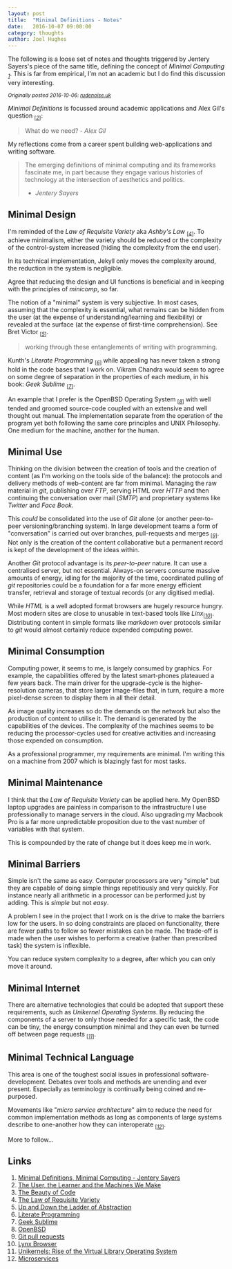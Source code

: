 ```yaml
---
layout: post
title:  "Minimal Definitions - Notes"
date:   2016-10-07 09:00:00
category: thoughts
author: Joel Hughes
---
```


The following is a loose set of notes and thoughts triggered by
Jentery Sayers's piece of the same title, defining the concept of
_Minimal Computing_ <sub>_[1](#ref1)_</sub>. This is far from
empirical, I'm not an academic but I do find this discussion very
interesting.

<sub>_Originally posted 2016-10-06: [rudenoise.uk](http://rudenoise.uk/md-mc-notes.html)_</sub>

_Minimal Definitions_ is focussed around academic applications and
Alex Gil's question <sub>[_[2](#ref2)_]</sub>:

> What do we need? - _Alex Gil_

My reflections come from a career spent building web-applications and
writing software.

> The emerging definitions of minimal computing and its frameworks
> fascinate me, in part because they engage various histories of
> technology at the intersection of aesthetics and politics.
> - _Jentery Sayers_

## Minimal Design

I'm reminded of the _Law of Requisite Variety_ aka _Ashby's Law_
<sub>[_[4](#ref4)_]</sub>. To achieve minimalism, either the variety
should be reduced or the complexity of the control-system increased
(hiding the complexity from the end user).

In its technical implementation, Jekyll only moves the complexity
around, the reduction in the system is negligible.

Agree that reducing the design and UI functions is beneficial and in
keeping with the principles of _minicomp_, so far.

The notion of a "minimal" system is very subjective. In most cases,
assuming that the complexity is essential, what remains can be hidden
from the user (at the expense of understanding/learning and
flexibility) or revealed at the surface (at the expense of first-time
comprehension). See Bret Victor <sub>[_[5](#ref5)_]</sub>.

> working through these entanglements of writing with programming.

Kunth's _Literate Programming_ <sub>[_[6](#ref6)_]</sub> while
appealing has never taken a strong hold in the code bases that I work
on. Vikram Chandra would seem to agree on some degree of separation
in the properties of each medium, in his book: _Geek
Sublime_ <sub>[_[7](#ref7)_]</sub>.

An example that I prefer is the OpenBSD Operating System
<sub>[_[8](#ref8)_]</sub> with well tended and groomed source-code
coupled with an extensive and well thought out manual. The
implementation separate from the operation of the program yet both
following the same core principles and UNIX Philosophy. One medium
for the machine, another for the human.

## Minimal Use

Thinking on the division between the creation of tools and the
creation of content (as I'm working on the tools side of the
balance): the protocols and delivery methods of web-content are far
from minimal. Managing the raw material in _git_, publishing over
_FTP_, serving HTML over _HTTP_ and then continuing the conversation
over mail (_SMTP_) and proprietary systems like _Twitter_ and _Face
Book_.

This _could_ be consolidated into the use of _Git_ alone (or
another peer-to-peer versioning/branching system). In large
development teams a form of "conversation" is carried out over
branches, pull-requests and merges <sub>[_[9](#ref9)_]</sub>.
Not only is the creation of the content collaborative but a permanent
record is kept of the development of the ideas within.

Another _Git_ protocol advantage is its _peer-to-peer_ nature. It can
use a centralised server, but not essential. Always-on servers
consume massive amounts of energy, idling for the majority of the
time, coordinated pulling of _git_ repositories could be a foundation
for a far more energy efficient transfer, retrieval and storage of
textual records (or any digitised media).

While _HTML_ is a well adopted format browsers are hugely resource
hungry. Most modern sites are close to unusable in text-based tools
like _Linx_<sub>[_[10](#ref10)_]</sub>. Distributing content in simple
formats like _markdown_ over protocols similar to _git_ would almost
certainly reduce expended computing power.

## Minimal Consumption

Computing power, it seems to me, is largely consumed by graphics. For
example, the capabilities offered by the latest smart-phones
plateaued a few years back. The main driver for the upgrade-cycle is
the higher-resolution cameras, that store larger image-files that, in
turn, require a more pixel-dense screen to display them in all their
detail.

As image quality increases so do the demands on the network but also
the production of content to utilise it. The demand is generated by
the capabilities of the devices. The complexity of the
machines seems to be reducing the processor-cycles used for creative
activities and increasing those expended on consumption.

As a professional programmer, my requirements are minimal.
I'm writing this on a machine from 2007 which is blazingly fast for
most tasks.

## Minimal Maintenance

I think that the _Law of Requisite Variety_ can be applied here. My
OpenBSD laptop upgrades are painless in comparison to the
infrastructure I use professionally to manage servers in the cloud.
Also upgrading my Macbook Pro is a far more unpredictable
proposition due to the vast number of variables with that system.

This is compounded by the rate of change but it does keep
me in work.

## Minimal Barriers

Simple isn't the same as easy. Computer processors are very "simple"
but they are capable of doing simple things repetitiously and very
quickly. For instance nearly all arithmetic in a processor can be
performed just by adding. This is _simple_ but not _easy_.

A problem I see in the project that I work on is the drive to make
the barriers low for the users. In so doing constraints are placed on
functionality, there are fewer paths to follow so fewer mistakes can
be made. The trade-off is made when the user wishes to perform a
creative (rather than prescribed task) the system is inflexible.

You can reduce system complexity to a degree, after which you
can only move it around.

## Minimal Internet

There are alternative technologies that could be adopted that support
these requirements, such as _Unikernel Operating Systems_.
By reducing the components of a server to only those needed for a
specific task, the code can be tiny, the energy consumption minimal
and they can even be turned off between page requests
<sub>[_[11](#ref11)_]</sub>.

## Minimal Technical Language

This area is one of the toughest social issues in professional
software-development. Debates over tools and methods are unending and
ever present. Especially as terminology is continually being coined
and re-purposed.

Movements like "_micro service architecture_" aim to reduce the need
for common implementation methods as long as components of large
systems describe to one-another how they can interoperate
<sub>[_[12](#ref12)_]</sub>.

More to follow...

## Links

1. <a id="ref1"></a> [Minimal Definitions, Minimal Computing - Jentery Sayers](http://go-dh.github.io/mincomp/thoughts/2016/10/02/minimal-definitions/)
2. <a id="ref2"></a> [The User, the Learner and the Machines We Make](http://go-dh.github.io/mincomp/thoughts/2015/05/21/user-vs-learner/)
3. <a id="ref3"></a> [The Beauty of Code](http://www.theparisreview.org/blog/2014/09/05/the-beauty-of-code/)
4. <a id="ref4"></a> [The Law of Requisite Variety](https://en.wikipedia.org/wiki/Variety_(cybernetics)#The_Law_of_Requisite_Variety)
5. <a id="ref5"></a> [Up and Down the Ladder of Abstraction](http://worrydream.com/LadderOfAbstraction/)
6. <a id="ref6"></a> [Literate Programming](https://en.wikipedia.org/wiki/Literate_programming)
7. <a id="ref7"></a> [Geek Sublime](https://www.graywolfpress.org/books/geek-sublime)
8. <a id="ref8"></a> [OpenBSD](https://www.openbsd.org/)
9. <a id="ref9"></a> [Git pull requests](https://help.github.com/articles/about-pull-requests/)
10. <a id="ref10"></a> [Lynx Browser](https://en.wikipedia.org/wiki/Lynx_(web_browser))
11. <a id="ref11"></a> [Unikernels: Rise of the Virtual Library Operating System](http://queue.acm.org/detail.cfm?id=2566628)
11. <a id="ref12"></a> [Microservices](http://martinfowler.com/articles/microservices.html)

